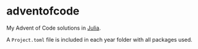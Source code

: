 # adventofcode
My Advent of Code solutions in [Julia](https://julialang.org/).

A `Project.toml` file is included in each year folder with all packages used.
